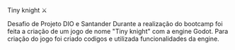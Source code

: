 Tiny knight ⚔️

Desafio de Projeto DIO e Santander
Durante a realização do bootcamp foi feita a criação de um jogo de nome "Tiny knight" com a engine Godot.
Para criação do jogo foi criado codigos e utilizada funcionalidades da engine.
